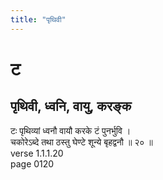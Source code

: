 ```yaml
---
title: "पृथिवी"
---
```


# ट
## पृथिवी, ध्वनि, वायु, करङ्क
टः पृथिव्यां ध्वनौ वायौ करके टं पुनर्भुवि ।<BR>चकोरेऽब्दे तथा ठस्तु घेण्टे शून्ये बृहद्वनौ ॥ २० ॥<BR>verse 1.1.1.20<BR>page 0120

